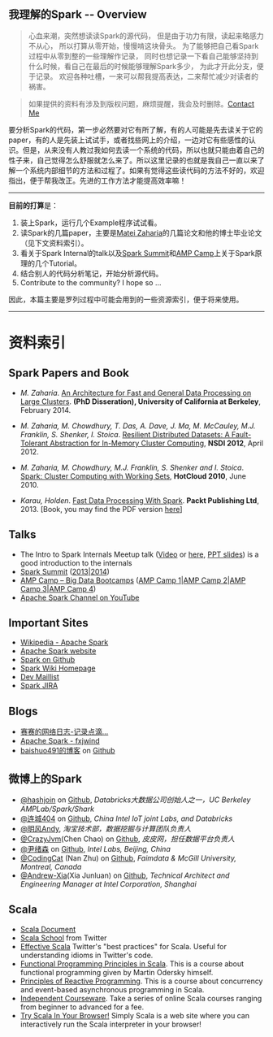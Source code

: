 我理解的Spark -- Overview
-------------------------

> 心血来潮，突然想读读Spark的源代码，
但是由于功力有限，读起来略感力不从心，
所以打算从零开始，慢慢啃这块骨头。
为了能够把自己看Spark过程中从零到整的一些理解作记录，
同时也想记录一下看自己能够坚持到什么时候，看自己在最后的时候能够理解Spark多少，
为此才开此分支，便于记录。
欢迎各种吐槽，一来可以帮我提高表达，二来帮忙减少对读者的祸害。

> 如果提供的资料有涉及到版权问题，麻烦提醒，我会及时删除。[Contact Me](mailto:huajianmao@gmail.com)


要分析Spark的代码，第一步必然要对它有所了解，有的人可能是先去读关于它的paper，有的人是先装上试试手，或者找些网上的介绍，一边对它有些感性的认识。但是，从来没有人教过我如何去读一个系统的代码，所以也就只能由着自己的性子来，自己觉得怎么舒服就怎么来了。所以这里记录的也就是我自己一直以来了解一个系统内部细节的方法和过程了。如果有觉得这些读代码的方法不好的，欢迎指出，便于帮我改正。先进的工作方法才能提高效率嘛！

----
**目前的打算**是：
> 
1. 装上Spark，运行几个Example程序试试看。
2. 读Spark的几篇paper，主要是[Matei Zaharia](http://www.cs.berkeley.edu/~matei/)的几篇论文和他的博士毕业论文（见下文资料索引）。
3. 看关于Spark Internal的talk以及[Spark Summit](http://spark-summit.org/)和[AMP Camp](http://ampcamp.berkeley.edu/)上关于Spark原理的几个Tutorial。
4. 结合别人的代码分析笔记，开始分析源代码。
5. Contribute to the community? I hope so ...

因此，本篇主要是罗列过程中可能会用到的一些资源索引，便于将来使用。

----
# 资料索引

## Spark Papers and Book
* *M. Zaharia*. [An Architecture for Fast and General Data Processing on Large Clusters](./doc/EECS-2014-12.pdf). **(PhD Disseration), University of California at Berkeley**, February 2014.
* *M. Zaharia, M. Chowdhury, T. Das, A. Dave, J. Ma, M. McCauley, M.J. Franklin, S. Shenker, I. Stoica*. [Resilient Distributed Datasets: A Fault-Tolerant Abstraction for In-Memory Cluster Computing](./doc/nsdi_spark.pdf), **NSDI 2012**, April 2012.
* *M. Zaharia, M. Chowdhury, M.J. Franklin, S. Shenker and I. Stoica*. [Spark: Cluster Computing with Working Sets](./doc/hotcloud_spark.pdf), **HotCloud 2010**, June 2010.

* *Karau, Holden*. [Fast Data Processing With Spark](./doc/Fast_Data_Processing_with_Spark.pdf). **Packt Publishing Ltd**, 2013. [Book, you may find the PDF version [here](http://ishare.iask.sina.com.cn/f/67674105.html)]

## Talks
* The Intro to Spark Internals Meetup talk ([Video](https://www.youtube.com/watch?v=49Hr5xZyTEA) or [here](http://pan.baidu.com/s/1kTHStAf), [PPT slides](./doc/dev-meetup-dec-2012.pptx)) is a good introduction to the internals
* [Spark Summit](http://spark-summit.org) ([2013](http://spark-summit.org/2013)|[2014](http://spark-summit.org/2014))
* [AMP Camp – Big Data Bootcamps](http://ampcamp.berkeley.edu/) ([AMP Camp 1](http://ampcamp.berkeley.edu/amp-camp-one-berkeley-2012/)|[AMP Camp 2](http://ampcamp.berkeley.edu/amp-camp-two-strata-2013/)|[AMP Camp 3](http://ampcamp.berkeley.edu/3/)|[AMP Camp 4](http://ampcamp.berkeley.edu/4/))
* [Apache Spark Channel on YouTube](https://www.youtube.com/channel/UCRzsq7k4-kT-h3TDUBQ82-w)

## Important Sites
* [Wikipedia - Apache Spark](http://en.wikipedia.org/wiki/Apache_spark)
* [Apache Spark website](http://spark.apache.org/)
* [Spark on Github](https://github.com/apache/spark)
* [Spark Wiki Homepage](https://cwiki.apache.org/confluence/display/SPARK/Wiki+Homepage)
* [Dev Maillist](http://apache-spark-developers-list.1001551.n3.nabble.com/)
* [Spark JIRA](https://spark-project.atlassian.net/browse/SPARK)


## Blogs
* [赛赛的网络日志-记录点滴...](http://jerryshao.me/tags.html#spark-ref)
* [Apache Spark - fxjwind](http://www.cnblogs.com/fxjwind/category/518904.html)
* [baishuo491的博客](http://baishuo491.iteye.com/blog/search?query=spark) on [Github](https://github.com/baishuo)

## 微博上的Spark
* [@hashjoin](http://weibo.com/hashjoin) on [Github](), *Databricks大数据公司创始人之一，UC Berkeley AMPLab/Spark/Shark*
* [@连城404](http://weibo.com/lianchengzju) on [Github](https://github.com/liancheng), *China Intel IoT joint Labs, and Databricks*
* [@明风Andy](http://weibo.com/mingfengandy), *淘宝技术部，数据挖掘与计算团队负责人*
* [@CrazyJvm](http://weibo.com/476691290)(Chen Chao) on [Github](https://github.com/CrazyJvm), *皮皮网，担任数据平台负责人*
* [@尹绪森](http://weibo.com/yinxusen) on [Github](https://github.com/yinxusen), *Intel Labs, Beijing, China*
* [@CodingCat](http://weibo.com/codingcat) (Nan Zhu) on [Github](https://github.com/codingcat), *Faimdata & McGill University, Montreal, Canada*
* [@Andrew-Xia](http://weibo.com/u/1410938285)(Xia Junluan) on [Github](https://github.com/xiajunluan), *Technical Architect and Engineering Manager at Intel Corporation, Shanghai*

## Scala
* [Scala Document](http://www.scala-lang.org/documentation/)
* [Scala School](http://twitter.github.io/scala_school/) from Twitter
* [Effective Scala](http://twitter.github.io/effectivescala/) Twitter's "best practices" for Scala. Useful for understanding idioms in Twitter's code.
* [Functional Programming Principles in Scala](https://www.coursera.org/course/progfun). This is a course about functional programming given by Martin Odersky himself. 
* [Principles of Reactive Programming](https://www.coursera.org/course/reactive). This is a course about concurrency and event-based asynchronous programming in Scala. 
* [Independent Courseware](http://scalacourses.com/). Take a series of online Scala courses ranging from beginner to advanced for a fee.
* [Try Scala In Your Browser!](http://www.simplyscala.com/) Simply Scala is a web site where you can interactively run the Scala interpreter in your browser! 
